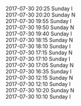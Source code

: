 2017-07-30 20:25 Sunday  I  
2017-07-30 20:20 Sunday  N  
2017-07-30 19:55 Sunday  I  
2017-07-30 19:50 Sunday  N  
2017-07-30 19:40 Sunday  I  
2017-07-30 18:15 Sunday  N  
2017-07-30 18:10 Sunday  I  
2017-07-30 17:15 Sunday  N  
2017-07-30 17:10 Sunday  I  
2017-07-30 17:05 Sunday  N  
2017-07-30 16:35 Sunday  I  
2017-07-30 12:15 Sunday  N  
2017-07-30 12:10 Sunday  I  
2017-07-30 10:20 Sunday  N  
2017-07-30 10:10 Sunday  I  
